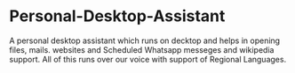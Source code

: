 # Personal-Desktop-Assistant
A personal desktop assistant which runs on decktop and helps in opening files, mails. websites and Scheduled Whatsapp messeges and wikipedia support. All of this runs over our voice with support of Regional Languages.
